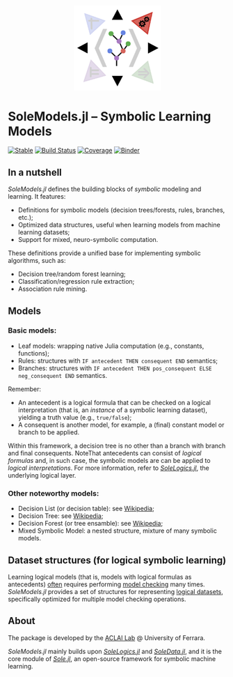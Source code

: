 <div align="center"><a href="https://github.com/aclai-lab/Sole.jl"><img src="logo.png" alt="" title="This package is part of Sole.jl" width="200"></a></div>

# SoleModels.jl – Symbolic Learning Models

[![Stable](https://img.shields.io/badge/docs-stable-blue.svg)](https://aclai-lab.github.io/SoleModels.jl/stable)
[![Build Status](https://api.cirrus-ci.com/github/aclai-lab/SoleModels.jl.svg?branch=main)](https://cirrus-ci.com/github/aclai-lab/SoleModels.jl)
[![Coverage](https://codecov.io/gh/aclai-lab/SoleModels.jl/branch/master/graph/badge.svg)](https://codecov.io/gh/aclai-lab/SoleModels.jl)
[![Binder](https://mybinder.org/badge_logo.svg)](https://mybinder.org/v2/gh/aclai-lab/SoleLogics.jl/HEAD?labpath=pluto-demo.jl)
<!-- [![Code Style: Blue](https://img.shields.io/badge/code%20style-blue-4495d1.svg)](https://github.com/invenia/BlueStyle) -->

<!-- [![Dev](https://img.shields.io/badge/docs-dev-blue.svg)](https://aclai-lab.github.io/SoleModels.jl/dev) -->

## In a nutshell

*SoleModels.jl* defines the building blocks of *symbolic* modeling and learning.
It features:
- Definitions for symbolic models (decision trees/forests, rules, branches, etc.);
- Optimized data structures, useful when learning models from machine learning datasets;
- Support for mixed, neuro-symbolic computation.

These definitions provide a unified base for implementing symbolic algorithms, such as:
- Decision tree/random forest learning;
- Classification/regression rule extraction;
- Association rule mining.

## Models

### Basic models:

- Leaf models: wrapping native Julia computation (e.g., constants, functions);
- Rules: structures with `IF antecedent THEN consequent END` semantics;
- Branches: structures with `IF antecedent THEN pos_consequent ELSE neg_consequent END` semantics.

Remember:
- An antecedent is a logical formula that can be checked on a logical interpretation (that is, an *instance* of a symbolic learning dataset), yielding a truth value (e.g., `true/false`);
- A consequent is another model, for example, a (final) constant model or branch to be applied.

Within this framework, a decision tree is no other than a branch with branch and final consequents.
NoteThat antecedents can consist of *logical formulas* and, in such case, the symbolic models
are can be applied to *logical interpretations*.
For more information, refer to [*SoleLogics.jl*](https://github.com/aclai-lab/SoleLogics.jl), the underlying logical layer.

### Other noteworthy models:

- Decision List (or decision table): see [Wikipedia](https://en.wikipedia.org/wiki/Decision_list);
- Decision Tree: see [Wikipedia](https://en.wikipedia.org/wiki/Decision_tree);
- Decision Forest (or tree ensamble): see [Wikipedia](https://en.wikipedia.org/wiki/Random_forest);
- Mixed Symbolic Model: a nested structure, mixture of many symbolic models.

## Dataset structures (for logical symbolic learning)

Learning logical models (that is, models with logical formulas as antecedents)
[often](https://scholar.google.com/scholar?q=Multi-Models+and+Multi-Formulas+Finite+Model+Checking+for+Modal+Logic+Formulas+Induction.)
requires performing [model checking](https://en.wikipedia.org/wiki/Model_checking) many times.
*SoleModels.jl* provides a set of structures for representing [logical datasets](https://github.com/aclai-lab/SoleLogics.jl#interpretation-sets),
specifically optimized for multiple model checking operations.

<!-- TODO explain -->

## About

The package is developed by the [ACLAI Lab](https://aclai.unife.it/en/) @ University of Ferrara.

*SoleModels.jl* mainly builds upon [*SoleLogics.jl*](https://github.com/aclai-lab/SoleLogics.jl) and [*SoleData.jl*](https://github.com/aclai-lab/SoleData.jl), 
and it is the core module of [*Sole.jl*](https://github.com/aclai-lab/Sole.jl), an open-source framework for symbolic machine learning.
